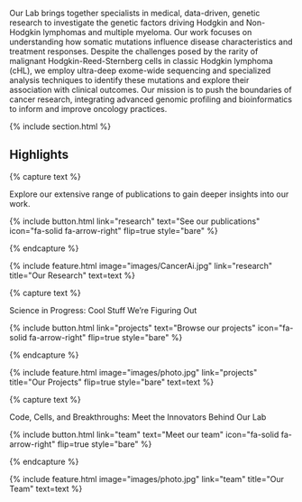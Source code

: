 ---
---

Our Lab brings together specialists in medical, data-driven, genetic research to investigate the genetic factors driving Hodgkin and Non-Hodgkin lymphomas and multiple myeloma. Our work focuses on understanding how somatic mutations influence disease characteristics and treatment responses. Despite the challenges posed by the rarity of malignant Hodgkin-Reed-Sternberg cells in classic Hodgkin lymphoma (cHL), we employ ultra-deep exome-wide sequencing and specialized analysis techniques to identify these mutations and explore their association with clinical outcomes. Our mission is to push the boundaries of cancer research, integrating advanced genomic profiling and bioinformatics to inform and improve oncology practices.

{% include section.html %}

## Highlights

{% capture text %}

Explore our extensive range of publications to gain deeper insights into our work.


{%
  include button.html
  link="research"
  text="See our publications"
  icon="fa-solid fa-arrow-right"
  flip=true
  style="bare"
%}

{% endcapture %}

{%
  include feature.html
  image="images/CancerAi.jpg"
  link="research"
  title="Our Research"
  text=text
%}

{% capture text %}

Science in Progress: Cool Stuff We’re Figuring Out

{%
  include button.html
  link="projects"
  text="Browse our projects"
  icon="fa-solid fa-arrow-right"
  flip=true
  style="bare"
%}

{% endcapture %}

{%
  include feature.html
  image="images/photo.jpg"
  link="projects"
  title="Our Projects"
  flip=true
  style="bare"
  text=text
%}

{% capture text %}

Code, Cells, and Breakthroughs: Meet the Innovators Behind Our Lab

{%
  include button.html
  link="team"
  text="Meet our team"
  icon="fa-solid fa-arrow-right"
  flip=true
  style="bare"
%}

{% endcapture %}

{%
  include feature.html
  image="images/photo.jpg"
  link="team"
  title="Our Team"
  text=text
%}
